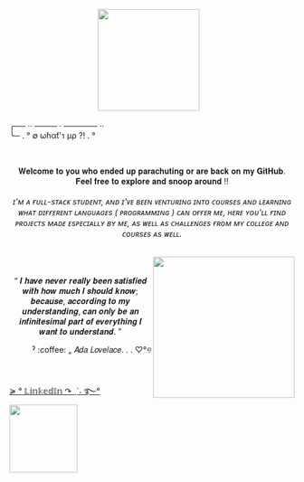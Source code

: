 <div align="center">
  
  <img height="180px" src="https://user-images.githubusercontent.com/86667062/166170905-cd495822-c182-400d-9d88-6eee0f9d2466.png">ㅤ 
  
  <p align="left">
    ╭── ·· ──── · ────── ··<br>
    ╰─  . ° ∅ ωɦαƭ'ร µρ ?! . °
  </p><br>
  
  <p>
    𝐖𝐞𝐥𝐜𝐨𝐦𝐞 𝐭𝐨 𝐲𝐨𝐮 𝐰𝐡𝐨 𝐞𝐧𝐝𝐞𝐝 𝐮𝐩 𝐩𝐚𝐫𝐚𝐜𝐡𝐮𝐭𝐢𝐧𝐠 𝐨𝐫 𝐚𝐫𝐞 𝐛𝐚𝐜𝐤 𝐨𝐧 𝐦𝐲 𝐆𝐢𝐭𝐇𝐮𝐛. 𝐅𝐞𝐞𝐥 𝐟𝐫𝐞𝐞 𝐭𝐨 𝐞𝐱𝐩𝐥𝐨𝐫𝐞 𝐚𝐧𝐝 𝐬𝐧𝐨𝐨𝐩 𝐚𝐫𝐨𝐮𝐧𝐝 !!<br><br>
    <i>
     ɪ'ᴍ ᴀ ғᴜʟʟ-sᴛᴀᴄᴋ sᴛᴜᴅᴇɴᴛ, ᴀɴᴅ ɪ'ᴠᴇ ʙᴇᴇɴ ᴠᴇɴᴛᴜʀɪɴɢ ɪɴᴛᴏ ᴄᴏᴜʀsᴇs ᴀɴᴅ ʟᴇᴀʀɴɪɴɢ ᴡʜᴀᴛ ᴅɪғғᴇʀᴇɴᴛ ʟᴀɴɢᴜᴀɢᴇs ( ᴘʀᴏɢʀᴀᴍᴍɪɴɢ ) ᴄᴀɴ ᴏғғᴇʀ ᴍᴇ, ʜᴇʀᴇ ʏᴏᴜ'ʟʟ ғɪɴᴅ ᴘʀᴏᴊᴇᴄᴛs 
     ᴍᴀᴅᴇ ᴇsᴘᴇᴄɪᴀʟʟʏ ʙʏ ᴍᴇ, ᴀs ᴡᴇʟʟ ᴀs ᴄʜᴀʟʟᴇɴɢᴇs ғʀᴏᴍ ᴍʏ ᴄᴏʟʟᴇɢᴇ ᴀɴᴅ ᴄᴏᴜʀsᴇs ᴀs ᴡᴇʟʟ.
    </i>
  </p><br>
 
</div>

<div>
  
  <img align="right" height="250px" src="https://cdni.iconscout.com/illustration/premium/thumb/web-development-3454628-2918517.png">
ㅤㅤㅤㅤㅤㅤ
   <p align="center">
    “ 𝑰 𝒉𝒂𝒗𝒆 𝒏𝒆𝒗𝒆𝒓 𝒓𝒆𝒂𝒍𝒍𝒚 𝒃𝒆𝒆𝒏 𝒔𝒂𝒕𝒊𝒔𝒇𝒊𝒆𝒅 𝒘𝒊𝒕𝒉 𝒉𝒐𝒘 𝒎𝒖𝒄𝒉 𝑰 𝒔𝒉𝒐𝒖𝒍𝒅 𝒌𝒏𝒐𝒘; 𝒃𝒆𝒄𝒂𝒖𝒔𝒆, 𝒂𝒄𝒄𝒐𝒓𝒅𝒊𝒏𝒈 𝒕𝒐 𝒎𝒚 𝒖𝒏𝒅𝒆𝒓𝒔𝒕𝒂𝒏𝒅𝒊𝒏𝒈, 𝒄𝒂𝒏 𝒐𝒏𝒍𝒚 𝒃𝒆 𝒂𝒏 𝒊𝒏𝒇𝒊𝒏𝒊𝒕𝒆𝒔𝒊𝒎𝒂𝒍 𝒑𝒂𝒓𝒕 𝒐𝒇 
    𝒆𝒗𝒆𝒓𝒚𝒕𝒉𝒊𝒏𝒈 𝑰 𝒘𝒂𝒏𝒕 𝒕𝒐 𝒖𝒏𝒅𝒆𝒓𝒔𝒕𝒂𝒏𝒅. ”

  <p align="right" > ˀ :coffee: „ 𝐴𝑑𝑎 𝐿𝑜𝑣𝑒𝑙𝑎𝑐𝑒. . . ♡°୭ </p>
  </p>ㅤ 
  
</div>

<div align="left" >
 
  <p>
     <a href="https://www.linkedin.com/in/hevellyn-freitas-079020219/">≽ ° 𝕃𝕚𝕟𝕜𝕖𝕕𝕀𝕟 ↷ ˎˊ˗ ࿐° <br>
     <img height="120px" src="https://user-images.githubusercontent.com/86667062/232154474-bd4301d6-0a98-42ab-89b8-5a00c8faa6b3.png"></a>  
  </p>
   ㅤ 
</div>
